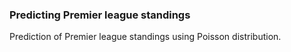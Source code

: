 ### Predicting Premier league standings

Prediction of Premier league standings using Poisson distribution.

